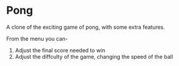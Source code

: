 # Pong
A clone of the exciting game of pong, with some extra features.

From the menu you can-
1. Adjust the final score needed to win
2. Adjust the diffculty of the game, changing the speed of the ball
